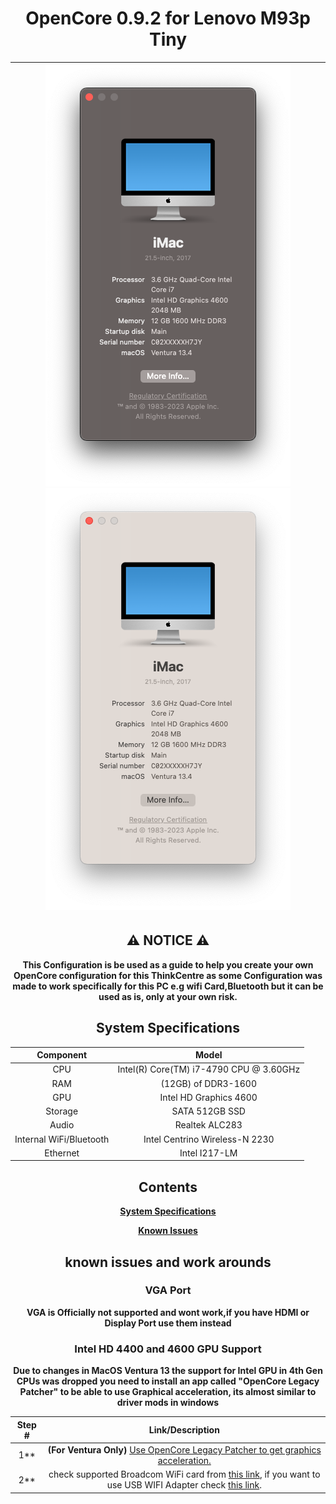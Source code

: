 <div align="center">
  
# OpenCore 0.9.2 for Lenovo M93p Tiny

![Ventura About This Mac](Resources/darkabout.png#gh-dark-mode-only) ![Ventura About This Mac](Resources/lightabout.png#gh-light-mode-only) |
| ----------------------------------------- |

  ## ⚠️ NOTICE ⚠️
  
  **This Configuration is be used as a guide to help you create your own OpenCore configuration for this ThinkCentre as some Configuration was made to work specifically for this PC e.g wifi Card,Bluetooth but it can be used as is, only at your own risk.**
  
  
## System Specifications
  
| Component | Model |
| :-: | :-: |
| CPU | Intel(R) Core(TM) i7-4790 CPU @ 3.60GHz |
| RAM | (12GB) of DDR3-1600 |
| GPU | Intel HD Graphics 4600 |
| Storage | SATA 512GB SSD |
| Audio | Realtek ALC283 |
| Internal WiFi/Bluetooth | Intel Centrino Wireless-N 2230  |
| Ethernet | Intel I217-LM |
  
## Contents
  
[**System Specifications**](#system-specifications)

[**Known Issues**](#known-issues-and-work-arounds)


## known issues and work arounds
  
  ### VGA Port
  **VGA is Officially not supported and wont work,if you have HDMI or Display Port use them instead**

  ### Intel HD 4400 and 4600 GPU Support
  **Due to changes in MacOS Ventura 13 the support for Intel GPU in 4th Gen CPUs was dropped you need to install an app called "OpenCore Legacy Patcher" to be able to use Graphical acceleration, its almost similar to driver mods in windows**
  

  | Step # | Link/Description |
  | :-: | :-: |
  | 1** | **(For Ventura Only)** [Use OpenCore Legacy Patcher to get graphics acceleration.](/Resources/Documentation/VenturaOCLP.md) |
  | 2** | check supported Broadcom WiFi card from [this link](https://dortania.github.io/Wireless-Buyers-Guide/types-of-wireless-card/mpcie.html#supported), if you want to use USB WIFI Adapter check [ this link](https://github.com/chris1111/Wireless-USB-OC-Big-Sur-Adapter#%EF%B8%8E---known-working-and-testing-adapter). |
 


</div>
